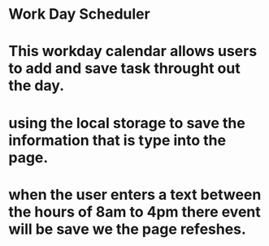 # Work Day Scheduler 
#   This workday calendar allows users to add and save task throught out the day. 
# using the local storage to save the information that is type into the page.
# when the user enters a text between the hours of 8am to 4pm there event will be save we the page refeshes.

